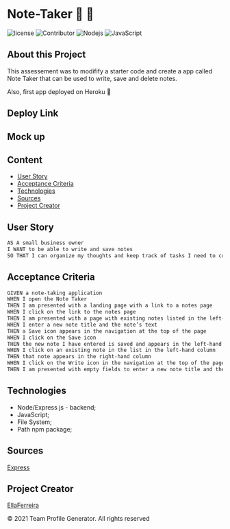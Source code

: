 # Note-Taker 📝 🤪

![license](https://img.shields.io/github/license/EllaFerreira/Note-Taker)
![Contributor](https://img.shields.io/badge/Contributors-1-black.svg)
![Nodejs](https://img.shields.io/badge/AppWith-NodeJS-green.svg)
![JavaScript](https://img.shields.io/badge/AppWith-ExpressJS-yellow.svg)


## About this Project

This assessement was to modifify a starter code and create a app called Note Taker that can be used to write, save and delete notes.

Also, first app deployed on Heroku 😬


## Deploy Link


## Mock up


## Content

- [User Story](#user-story)
- [Acceptance Criteria](#acceptance-criteria)
- [Technologies](#technologies)
- [Sources](#sources)
- [Project Creator](#project-creator)

## User Story

```md
AS A small business owner
I WANT to be able to write and save notes
SO THAT I can organize my thoughts and keep track of tasks I need to complete
```

## Acceptance Criteria

```md
GIVEN a note-taking application
WHEN I open the Note Taker
THEN I am presented with a landing page with a link to a notes page
WHEN I click on the link to the notes page
THEN I am presented with a page with existing notes listed in the left-hand column, plus empty fields to enter a new note title and the note’s text in the right-hand column
WHEN I enter a new note title and the note’s text
THEN a Save icon appears in the navigation at the top of the page
WHEN I click on the Save icon
THEN the new note I have entered is saved and appears in the left-hand column with the other existing notes
WHEN I click on an existing note in the list in the left-hand column
THEN that note appears in the right-hand column
WHEN I click on the Write icon in the navigation at the top of the page
THEN I am presented with empty fields to enter a new note title and the note’s text in the right-hand column
```

## Technologies

- Node/Express js - backend;
- JavaScript;
- File System;
- Path npm package;

## Sources

[Express](https://expressjs.com/en/starter/hello-world.html)

## Project Creator

[EllaFerreira](https://github.com/EllaFerreira)

© 2021 Team Profile Generator. All rights reserved
